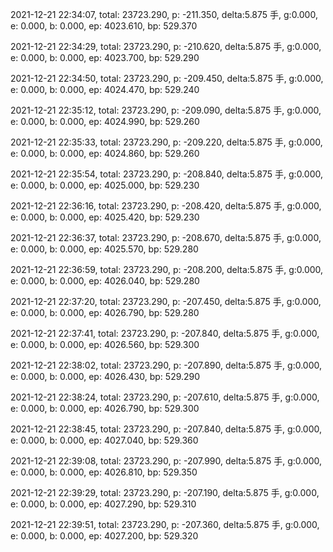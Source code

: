 2021-12-21 22:34:07, total: 23723.290, p: -211.350, delta:5.875 手, g:0.000, e: 0.000, b: 0.000, ep: 4023.610, bp: 529.370

2021-12-21 22:34:29, total: 23723.290, p: -210.620, delta:5.875 手, g:0.000, e: 0.000, b: 0.000, ep: 4023.700, bp: 529.290

2021-12-21 22:34:50, total: 23723.290, p: -209.450, delta:5.875 手, g:0.000, e: 0.000, b: 0.000, ep: 4024.470, bp: 529.240

2021-12-21 22:35:12, total: 23723.290, p: -209.090, delta:5.875 手, g:0.000, e: 0.000, b: 0.000, ep: 4024.990, bp: 529.260

2021-12-21 22:35:33, total: 23723.290, p: -209.220, delta:5.875 手, g:0.000, e: 0.000, b: 0.000, ep: 4024.860, bp: 529.260

2021-12-21 22:35:54, total: 23723.290, p: -208.840, delta:5.875 手, g:0.000, e: 0.000, b: 0.000, ep: 4025.000, bp: 529.230

2021-12-21 22:36:16, total: 23723.290, p: -208.420, delta:5.875 手, g:0.000, e: 0.000, b: 0.000, ep: 4025.420, bp: 529.230

2021-12-21 22:36:37, total: 23723.290, p: -208.670, delta:5.875 手, g:0.000, e: 0.000, b: 0.000, ep: 4025.570, bp: 529.280

2021-12-21 22:36:59, total: 23723.290, p: -208.200, delta:5.875 手, g:0.000, e: 0.000, b: 0.000, ep: 4026.040, bp: 529.280

2021-12-21 22:37:20, total: 23723.290, p: -207.450, delta:5.875 手, g:0.000, e: 0.000, b: 0.000, ep: 4026.790, bp: 529.280

2021-12-21 22:37:41, total: 23723.290, p: -207.840, delta:5.875 手, g:0.000, e: 0.000, b: 0.000, ep: 4026.560, bp: 529.300

2021-12-21 22:38:02, total: 23723.290, p: -207.890, delta:5.875 手, g:0.000, e: 0.000, b: 0.000, ep: 4026.430, bp: 529.290

2021-12-21 22:38:24, total: 23723.290, p: -207.610, delta:5.875 手, g:0.000, e: 0.000, b: 0.000, ep: 4026.790, bp: 529.300

2021-12-21 22:38:45, total: 23723.290, p: -207.840, delta:5.875 手, g:0.000, e: 0.000, b: 0.000, ep: 4027.040, bp: 529.360

2021-12-21 22:39:08, total: 23723.290, p: -207.990, delta:5.875 手, g:0.000, e: 0.000, b: 0.000, ep: 4026.810, bp: 529.350

2021-12-21 22:39:29, total: 23723.290, p: -207.190, delta:5.875 手, g:0.000, e: 0.000, b: 0.000, ep: 4027.290, bp: 529.310

2021-12-21 22:39:51, total: 23723.290, p: -207.360, delta:5.875 手, g:0.000, e: 0.000, b: 0.000, ep: 4027.200, bp: 529.320